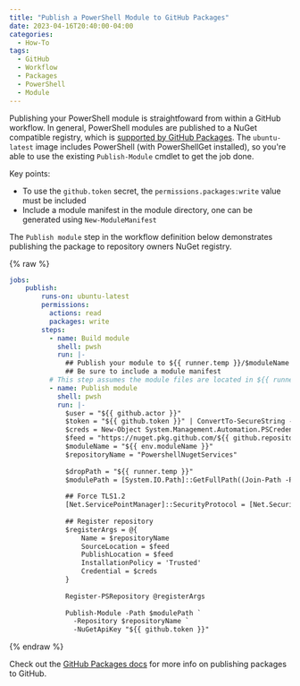 ```yaml
---
title: "Publish a PowerShell Module to GitHub Packages"
date: 2023-04-16T20:40:00-04:00
categories:
  - How-To
tags:
  - GitHub
  - Workflow
  - Packages
  - PowerShell
  - Module
---
```


Publishing your PowerShell module is straightfoward from within a GitHub workflow. In general, PowerShell modules are published to a NuGet compatible registry, which is [supported by GitHub Packages](github-nuget-registry). The `ubuntu-latest` image includes PowerShell (with PowerShellGet installed), so you're able to use the existing `Publish-Module` cmdlet to get the job done.

Key points:
  * To use the `github.token` secret, the `permissions.packages:write` value must be included
  * Include a module manifest in the module directory, one can be generated using `New-ModuleManifest`

The `Publish module` step in the workflow definition below demonstrates publishing the package to repository owners NuGet registry.

{% raw %}
```yml
jobs:
    publish:
        runs-on: ubuntu-latest
        permissions:
          actions: read
          packages: write
        steps:
          - name: Build module
            shell: pwsh
            run: |-
              ## Publish your module to ${{ runner.temp }}/$moduleName
              ## Be sure to include a module manifest
          # This step assumes the module files are located in ${{ runner.temp }}
          - name: Publish module
            shell: pwsh
            run: |-
              $user = "${{ github.actor }}"
              $token = "${{ github.token }}" | ConvertTo-SecureString -AsPlainText -Force
              $creds = New-Object System.Management.Automation.PSCredential -ArgumentList @($user, $token)
              $feed = "https://nuget.pkg.github.com/${{ github.repository_owner }}/index.json"
              $moduleName = "${{ env.moduleName }}"
              $repositoryName = "PowershellNugetServices"
              
              $dropPath = "${{ runner.temp }}"
              $modulePath = [System.IO.Path]::GetFullPath((Join-Path -Path $dropPath -ChildPath $moduleName))
              
              ## Force TLS1.2
              [Net.ServicePointManager]::SecurityProtocol = [Net.SecurityProtocolType]::Tls12
              
              ## Register repository
              $registerArgs = @{
                  Name = $repositoryName
                  SourceLocation = $feed
                  PublishLocation = $feed
                  InstallationPolicy = 'Trusted'
                  Credential = $creds
              }
              
              Register-PSRepository @registerArgs
              
              Publish-Module -Path $modulePath `
                -Repository $repositoryName `
                -NuGetApiKey "${{ github.token }}"  
```
{% endraw %}

Check out the [GitHub Packages docs][github-packages-docs] for more info on publishing packages to GitHub.

[github-nuget-registry]: https://docs.github.com/en/packages/working-with-a-github-packages-registry/working-with-the-nuget-registry
[github-packages-docs]: https://docs.github.com/en/packages/learn-github-packages/introduction-to-github-packages
